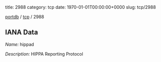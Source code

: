 title: 2988
category: tcp
date: 1970-01-01T00:00:00+0000
slug: tcp/2988

[portdb](/) / [tcp](/category/tcp.html) / 2988


## IANA Data

_Name:_ hippad

_Description:_ HIPPA Reporting Protocol

